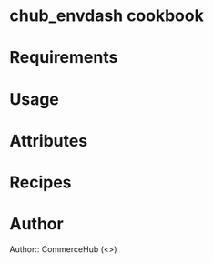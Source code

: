# chub_envdash cookbook

# Requirements

# Usage

# Attributes

# Recipes

# Author

Author:: CommerceHub (<>)
